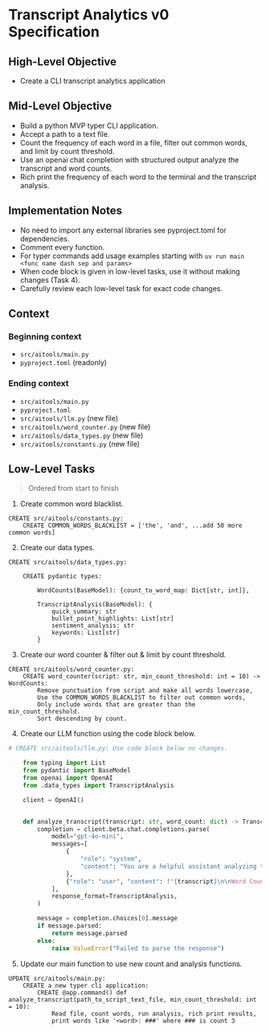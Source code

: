 # Transcript Analytics v0 Specification

## High-Level Objective

- Create a CLI transcript analytics application

## Mid-Level Objective

- Build a python MVP typer CLI application.
- Accept a path to a text file.
- Count the frequency of each word in a file, filter out common words, and limit by count threshold.
- Use an openai chat completion with structured output analyze the transcript and word counts.
- Rich print the frequency of each word to the terminal and the transcript analysis.

## Implementation Notes
- No need to import any external libraries see pyproject.toml for dependencies.
- Comment every function.
- For typer commands add usage examples starting with `uv run main <func name dash sep and params>`
- When code block is given in low-level tasks, use it without making changes (Task 4).
- Carefully review each low-level task for exact code changes.

## Context

### Beginning context
- `src/aitools/main.py`
- `pyproject.toml` (readonly)

### Ending context
- `src/aitools/main.py`
- `pyproject.toml`
- `src/aitools/llm.py` (new file)
- `src/aitools/word_counter.py` (new file)
- `src/aitools/data_types.py` (new file)
- `src/aitools/constants.py` (new file)

## Low-Level Tasks
> Ordered from start to finish

1. Create common word blacklist.
```aider
CREATE src/aitools/constants.py: 
    CREATE COMMON_WORDS_BLACKLIST = ['the', 'and', ...add 50 more common words]
```

2. Create our data types.
```aider
CREATE src/aitools/data_types.py:

    CREATE pydantic types:

        WordCounts(BaseModel): {count_to_word_map: Dict[str, int]},

        TranscriptAnalysis(BaseModel): {
            quick_summary: str
            bullet_point_highlights: List[str]
            sentiment_analysis: str
            keywords: List[str]
        }
```

3. Create our word counter & filter out & limit by count threshold.
```aider
CREATE src/aitools/word_counter.py:
    CREATE word_counter(script: str, min_count_threshold: int = 10) -> WordCounts:
        Remove punctuation from script and make all words lowercase,
        Use the COMMON_WORDS_BLACKLIST to filter out common words,
        Only include words that are greater than the min_count_threshold.
        Sort descending by count.
```

4. Create our LLM function using the code block below.
```python
# CREATE src/aitools/llm.py: Use code block below no changes.

    from typing import List
    from pydantic import BaseModel
    from openai import OpenAI
    from .data_types import TranscriptAnalysis

    client = OpenAI()


    def analyze_transcript(transcript: str, word_count: dict) -> TranscriptAnalysis:
        completion = client.beta.chat.completions.parse(
            model="gpt-4o-mini",
            messages=[
                {
                    "role": "system",
                    "content": "You are a helpful assistant analyzing transcripts.",
                },
                {"role": "user", "content": f"{transcript}\n\nWord Count: {word_count}"},
            ],
            response_format=TranscriptAnalysis,
        )

        message = completion.choices[0].message
        if message.parsed:
            return message.parsed
        else:
            raise ValueError("Failed to parse the response")

```

5. Update our main function to use new count and analysis functions.

```aider
UPDATE src/aitools/main.py:
    CREATE a new typer cli application:
        CREATE @app.command() def analyze_transcript(path_to_script_text_file, min_count_threshold: int = 10):
            Read file, count words, run analysis, rich print results,
            print words like '<word>: ###' where ### is count 3
```